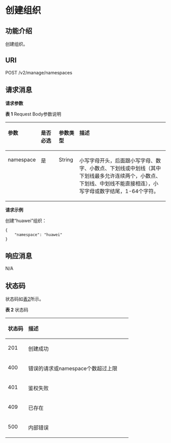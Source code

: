 # 创建组织<a name="swr_02_0026"></a>

## 功能介绍<a name="se03aae4436e64394a95dc13b6f233898"></a>

创建组织。

## URI<a name="s476df674307e4b04b9545f9575dde042"></a>

POST /v2/manage/namespaces

## 请求消息<a name="s8246d3afdd6f44dc817ce0c3f2ac7d53"></a>

**请求参数**

**表 1**  Request Body参数说明

<a name="table129941514855"></a>
<table><thead align="left"><tr id="row1111415559"><th class="cellrowborder" valign="top" width="16.928307169283073%" id="mcps1.2.5.1.1"><p id="p162815458"><a name="p162815458"></a><a name="p162815458"></a>参数</p>
</th>
<th class="cellrowborder" valign="top" width="11.598840115988402%" id="mcps1.2.5.1.2"><p id="p83241756144115"><a name="p83241756144115"></a><a name="p83241756144115"></a>是否必选</p>
</th>
<th class="cellrowborder" valign="top" width="12.85871412858714%" id="mcps1.2.5.1.3"><p id="p63228569414"><a name="p63228569414"></a><a name="p63228569414"></a>参数类型</p>
</th>
<th class="cellrowborder" valign="top" width="58.614138586141394%" id="mcps1.2.5.1.4"><p id="p7612153511"><a name="p7612153511"></a><a name="p7612153511"></a>描述</p>
</th>
</tr>
</thead>
<tbody><tr id="row11816151559"><td class="cellrowborder" valign="top" width="16.928307169283073%" headers="mcps1.2.5.1.1 "><p id="p17916150515"><a name="p17916150515"></a><a name="p17916150515"></a>namespace</p>
</td>
<td class="cellrowborder" valign="top" width="11.598840115988402%" headers="mcps1.2.5.1.2 "><p id="p193261756154118"><a name="p193261756154118"></a><a name="p193261756154118"></a><span>是</span></p>
</td>
<td class="cellrowborder" valign="top" width="12.85871412858714%" headers="mcps1.2.5.1.3 "><p id="p6326856114114"><a name="p6326856114114"></a><a name="p6326856114114"></a><span>String</span></p>
</td>
<td class="cellrowborder" valign="top" width="58.614138586141394%" headers="mcps1.2.5.1.4 "><p id="p2152015954"><a name="p2152015954"></a><a name="p2152015954"></a>小写字母开头，后面跟小写字母、数字、小数点、下划线或中划线（其中下划线最多允许连续两个，小数点、下划线、中划线不能直接相连），小写字母或数字结尾，1-64个字符。</p>
</td>
</tr>
</tbody>
</table>

**请求示例**

创建“huawei”组织：

```
{
    "namespace": "huawei"
}
```

## 响应消息<a name="sab9be5ce850743859bb238e072f8d1f2"></a>

N/A

## 状态码<a name="s336c1dbc7af446a1b3cc077ea3f82fc9"></a>

状态码如[表2](#t33d02fa79e8443868a71c99f411610a5)所示。

**表 2**  状态码

<a name="t33d02fa79e8443868a71c99f411610a5"></a>
<table><thead align="left"><tr id="r9eb80d64e8f34d0db940daa95fc929dd"><th class="cellrowborder" valign="top" width="16.53%" id="mcps1.2.3.1.1"><p id="a7e51ed73a71e4dc29d0dd4aae3016632"><a name="a7e51ed73a71e4dc29d0dd4aae3016632"></a><a name="a7e51ed73a71e4dc29d0dd4aae3016632"></a>状态码</p>
</th>
<th class="cellrowborder" valign="top" width="83.47%" id="mcps1.2.3.1.2"><p id="aa802d02e21c944f1863435a0d11c7ec1"><a name="aa802d02e21c944f1863435a0d11c7ec1"></a><a name="aa802d02e21c944f1863435a0d11c7ec1"></a>描述</p>
</th>
</tr>
</thead>
<tbody><tr id="r1cc0192c651444db882dde750b14be23"><td class="cellrowborder" valign="top" width="16.53%" headers="mcps1.2.3.1.1 "><p id="a6a3639a3cb154e17b95c5076c8036471"><a name="a6a3639a3cb154e17b95c5076c8036471"></a><a name="a6a3639a3cb154e17b95c5076c8036471"></a>201</p>
</td>
<td class="cellrowborder" valign="top" width="83.47%" headers="mcps1.2.3.1.2 "><p id="p14504142233912"><a name="p14504142233912"></a><a name="p14504142233912"></a>创建成功</p>
</td>
</tr>
<tr id="r0bd68000afe546dd9c7a8d3a05991a04"><td class="cellrowborder" valign="top" width="16.53%" headers="mcps1.2.3.1.1 "><p id="ad46ccdc6b7e04df3b6b5679f7606f434"><a name="ad46ccdc6b7e04df3b6b5679f7606f434"></a><a name="ad46ccdc6b7e04df3b6b5679f7606f434"></a>400</p>
</td>
<td class="cellrowborder" valign="top" width="83.47%" headers="mcps1.2.3.1.2 "><p id="a1f2e8d58145d461781428d28f07a5351"><a name="a1f2e8d58145d461781428d28f07a5351"></a><a name="a1f2e8d58145d461781428d28f07a5351"></a>错误的请求或namespace个数超过上限</p>
</td>
</tr>
<tr id="row059261364320"><td class="cellrowborder" valign="top" width="16.53%" headers="mcps1.2.3.1.1 "><p id="p059261310438"><a name="p059261310438"></a><a name="p059261310438"></a>401</p>
</td>
<td class="cellrowborder" valign="top" width="83.47%" headers="mcps1.2.3.1.2 "><p id="p759261314433"><a name="p759261314433"></a><a name="p759261314433"></a>鉴权失败</p>
</td>
</tr>
<tr id="row9547111612437"><td class="cellrowborder" valign="top" width="16.53%" headers="mcps1.2.3.1.1 "><p id="p19547131615432"><a name="p19547131615432"></a><a name="p19547131615432"></a>409</p>
</td>
<td class="cellrowborder" valign="top" width="83.47%" headers="mcps1.2.3.1.2 "><p id="p16547416114315"><a name="p16547416114315"></a><a name="p16547416114315"></a>已存在</p>
</td>
</tr>
<tr id="r19bdef782c164c93917f897241e521f8"><td class="cellrowborder" valign="top" width="16.53%" headers="mcps1.2.3.1.1 "><p id="a7da68e311c0f4267bacf3cbdb71d1ead"><a name="a7da68e311c0f4267bacf3cbdb71d1ead"></a><a name="a7da68e311c0f4267bacf3cbdb71d1ead"></a>500</p>
</td>
<td class="cellrowborder" valign="top" width="83.47%" headers="mcps1.2.3.1.2 "><p id="aa6fd12cedd8841e29eeeca27c1bdea1a"><a name="aa6fd12cedd8841e29eeeca27c1bdea1a"></a><a name="aa6fd12cedd8841e29eeeca27c1bdea1a"></a>内部错误</p>
</td>
</tr>
</tbody>
</table>


